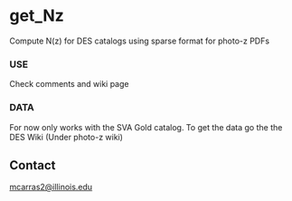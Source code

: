 get_Nz
======

Compute N(z) for DES catalogs using sparse format for photo-z PDFs


### USE
Check comments and wiki page

### DATA
For now only works with the SVA Gold catalog.
To get the data go the the DES Wiki (Under photo-z wiki)

## Contact
mcarras2@illinois.edu

